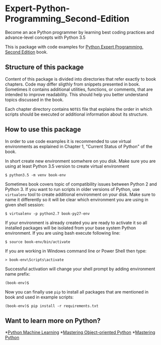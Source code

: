 # Expert-Python-Programming_Second-Edition
 Become an ace Python programmer by learning best coding practices and advance-level concepts with Python 3.5
 
 This is package with code examples for [Python Expert Programming, Second Edition](https://www.packtpub.com/application-development/expert-python-programming-second-edition?utm_source=github&utm_medium=repository&utm_campaign=9781785886850) book.
 
 
## Structure of this package

Content of this package is divided into directories that refer exactly to book chapters. Code may differ sligthly from snippets presented in book. Sometimes it contains additional utilities, functions, or comments, that are intended to improve readability. This should help you better understand topics discussed in the book.

Each chapter directory contains `NOTES` file that explains the order in which scripts should be executed or additional information about its structure.

## How to use this package

In order to use code examples it is recommended to use virtual environments as explained in Chapter 1, "Current Status of Python" of the book.

In short create new environment somwhere on you disk. Make sure you are using at least Python 3.5 version to create virtual environment

    $ python3.5 -m venv book-env

Sometimes book covers topic of compatibility issues between Python 2 and Python 3. If you want to run scripts in older versions of Python, use `virtualenv` tool to create additional environment on your disk. Make sure to name it differently so it will be clear which environment you are using in given shell session:

    $ virtualenv -p python2.7 book-py27-env

If your environment is already created you are ready to activate it so all installed packages will be isolated from your base system Python environment. If you are using bash execute following line:

    $ source book-env/bin/activate

If you are working in Windows command line or Power Shell then type:

    > book-env\Scripts\activate

Successful activation will change your shell prompt by adding environment name prefix:

    (book-env)$

Now you can finally use `pip` to install all packages that are mentioned in book and used in example scripts:

    (book-env)$ pip install -r requirements.txt


## Want to learn more on Python?
*[Python Machine Learning](https://www.packtpub.com/big-data-and-business-intelligence/python-machine-learning?utm_source=github&utm_medium=repository&utm_campaign=9781785886850)
*[Mastering Object-oriented Python](https://www.packtpub.com/application-development/mastering-object-oriented-python?utm_source=github&utm_medium=repository&utm_campaign=9781785886850)
*[Mastering Python](https://www.packtpub.com/application-development/mastering-python?utm_source=github&utm_medium=repository&utm_campaign=9781785886850)
